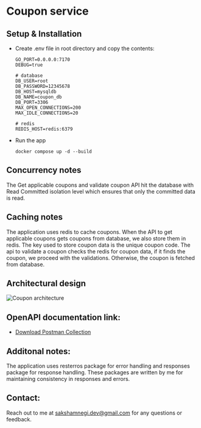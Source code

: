 # Coupon service

## Setup & Installation

- Create .env file in root directory and copy the contents:
    ```
    GO_PORT=0.0.0.0:7170
    DEBUG=true
    
    # database
    DB_USER=root
    DB_PASSWORD=12345678
    DB_HOST=mysqldb
    DB_NAME=coupon_db
    DB_PORT=3306
    MAX_OPEN_CONNECTIONS=200
    MAX_IDLE_CONNECTIONS=20
    
    # redis
    REDIS_HOST=redis:6379
    ```
- Run the app
    ```
    docker compose up -d --build
    ```

## Concurrency notes
  The Get applicable coupons and validate coupon API hit the database with Read Committed isolation level which ensures that only the committed data is read.
  
## Caching notes
  The application uses redis to cache coupons. When the API to get applicable coupons gets coupons from database, we also store them in redis. The key used to store coupon data is the unique coupon code. The api to validate a coupon checks the redis for coupon data, if it finds the coupon, we proceed with the validations. Otherwise, the coupon is fetched from database.

## Architectural design
  ![Coupon architecture](https://github.com/user-attachments/assets/0a9a7084-246e-4ef4-8c74-d509d0dea5ee)
  
## OpenAPI documentation link:
  - [Download Postman Collection](api/api-docs.json)

## Additonal notes:
  The application uses resterros package for error handling and responses package for response handling. These packages are written by me for maintaining consistency in responses and errors.

## Contact:
  Reach out to me at <sakshamnegi.dev@gmail.com> for any questions or feedback.
